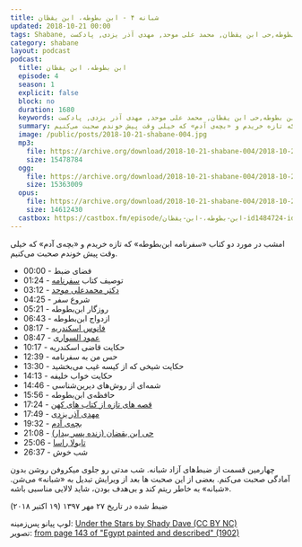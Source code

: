 ```yaml
---
title: شبانه ۴ - ابن بطوطه، ابن یقظان
updated: 2018-10-21 00:00
tags: Shabane, شبانه, کتاب, ابن بطوطه,حی ابن یقظان, محمد علی موحد, مهدی آذر یزدی, پادکست
category: shabane
layout: podcast
podcast:
  title: ابن بطوطه، ابن یقظان
  episode: 4
  season: 1
  explicit: false
  block: no
  duration: 1680
  keywords: پادکست, تمرین, صحبت, ضبط, ابن بطوطه, کتاب درسی, زبان, فارسی, شبانه, کتاب, ابن بطوطه,حی ابن یقظان, محمد علی موحد, مهدی آذر یزدی, پادکست
  summary: امشب در مورد دو کتاب «سفرنامه ابن‌بطوطه» که تازه خریدم و «بچه‌ی آدم» که خیلی وقت پیش خوندم صحبت می‌کنیم.
  image: /public/posts/2018-10-21-shabane-004.jpg
  mp3:
    file: https://archive.org/download/2018-10-21-shabane-004/2018-10-21-shabane-004.mp3
    size: 15478784
  ogg:
    file: https://archive.org/download/2018-10-21-shabane-004/2018-10-21-shabane-004.ogg
    size: 15363009
  opus:
    file: https://archive.org/download/2018-10-21-shabane-004/2018-10-21-shabane-004.opus
    size: 14612430
  castbox: https://castbox.fm/episode/ابن-بطوطه،-ابن-یقظان-id1484724-id100946322
---
```

امشب در مورد دو کتاب «سفرنامه ابن‌بطوطه» که تازه خریدم و «بچه‌ی آدم» که خیلی وقت پیش خوندم صحبت می‌کنیم.

<!--more-->

* 00:00 - فضای ضبط
* 01:24 - توصیف کتاب [سفرنامه](https://mehsen.ir/buy/rihla)
* 03:12 - [دکتر محمدعلی موحد](https://fa.wikipedia.org/wiki/%D9%85%D8%AD%D9%85%D8%AF%D8%B9%D9%84%DB%8C_%D9%85%D9%88%D8%AD%D8%AF)
* 04:25 - شروع سفر
* 05:21 - روزگار ابن‌بطوطه
* 06:43 - ازدواج ابن‌بطوطه
* 08:17 - [فانوس اسکندریه](https://fa.wikipedia.org/wiki/%D9%81%D8%A7%D9%86%D9%88%D8%B3_%D8%A7%D8%B3%DA%A9%D9%86%D8%AF%D8%B1%DB%8C%D9%87)
* 08:47 - [عمود السواری](https://en.wikipedia.org/wiki/Pompey%27s_Pillar_(column))
* 10:17 - حکایت قاضی اسکندریه
* 12:39 - حس من به سفرنامه
* 13:30 - حکایت شیخی که از کیسه غیب می‌بخشید
* 14:13 - حکایت خواب خلیفه
* 14:46 - شمه‌ای از روش‌های دیرین‌شناسی
* 15:56 - حافظه‌ی ابن‌بطوطه
* 17:24 - [قصه های تازه از کتاب های کهن](https://www.goodreads.com/book/show/7665368)
* 17:49 - [مهدی آذر یزدی](https://fa.wikipedia.org/wiki/%D9%85%D9%87%D8%AF%DB%8C_%D8%A2%D8%B0%D8%B1_%DB%8C%D8%B2%D8%AF%DB%8C)
* 19:32 - [بچه‌ی آدم](https://www.goodreads.com/book/show/33295784)
* 21:08 - [حی ابن یقضان (زنده پسر بیدار)](https://fa.wikipedia.org/wiki/%D8%AD%DB%8C_%D8%A8%D9%86_%DB%8C%D9%82%D8%B8%D8%A7%D9%86)
* 25:06 - [تابولا راسا](https://fa.wikipedia.org/wiki/%D8%AA%D8%A7%D8%A8%D9%88%D9%84%D8%A7_%D8%B1%D8%A7%D8%B2%D8%A7)
* 26:37 - شب خوش

چهارمین قسمت از ضبط‌های آزاد شبانه. شب مدتی رو جلوی میکروفن روشن بدون آمادگی صحبت می‌کنم. بعضی از این صحبت ها بعد از ویرایش تبدیل به «شبانه» می‌شن. «شبانه» به خاطر ریتم کند و بی‌هدف بودن، شاید لالایی مناسبی باشه.

ضبط شده در تاریخ ۲۷ مهر ۱۳۹۷ (۱۹ اکتبر ۲۰۱۸)


لوپ پیانو پس‌زمینه: [Under the Stars by Shady Dave (CC BY NC)](https://freesound.org/people/ShadyDave/sounds/325108/)  
تصویر: [from page 143 of "Egypt painted and described" (1902)](https://www.flickr.com/photos/internetarchivebookimages/14576527678/)
